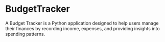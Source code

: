 # BudgetTracker
A Budget Tracker is a Python application designed to help users manage their finances by recording income, expenses, and providing insights into spending patterns.
